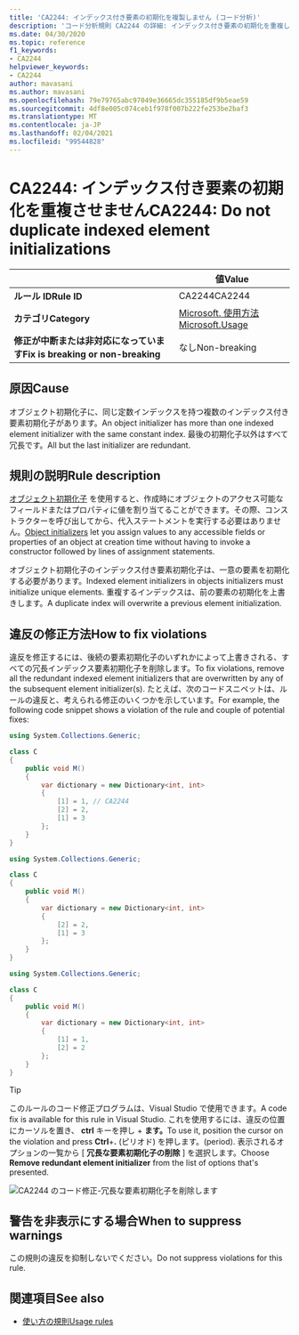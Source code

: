 ```yaml
---
title: 'CA2244: インデックス付き要素の初期化を複製しません (コード分析)'
description: 'コード分析規則 CA2244 の詳細: インデックス付き要素の初期化を重複しないようにする'
ms.date: 04/30/2020
ms.topic: reference
f1_keywords:
- CA2244
helpviewer_keywords:
- CA2244
author: mavasani
ms.author: mavasani
ms.openlocfilehash: 79e79765abc97049e36665dc355185df9b5eae59
ms.sourcegitcommit: 4df8e005c074ceb1f978f007b222fe253be2baf3
ms.translationtype: MT
ms.contentlocale: ja-JP
ms.lasthandoff: 02/04/2021
ms.locfileid: "99544828"
---
```

# <a name="ca2244-do-not-duplicate-indexed-element-initializations"></a><span data-ttu-id="8d5bb-103">CA2244: インデックス付き要素の初期化を重複させません</span><span class="sxs-lookup"><span data-stu-id="8d5bb-103">CA2244: Do not duplicate indexed element initializations</span></span>

| | <span data-ttu-id="8d5bb-104">値</span><span class="sxs-lookup"><span data-stu-id="8d5bb-104">Value</span></span> |
|-|-|
| <span data-ttu-id="8d5bb-105">**ルール ID**</span><span class="sxs-lookup"><span data-stu-id="8d5bb-105">**Rule ID**</span></span> |<span data-ttu-id="8d5bb-106">CA2244</span><span class="sxs-lookup"><span data-stu-id="8d5bb-106">CA2244</span></span>|
| <span data-ttu-id="8d5bb-107">**カテゴリ**</span><span class="sxs-lookup"><span data-stu-id="8d5bb-107">**Category**</span></span> |[<span data-ttu-id="8d5bb-108">Microsoft. 使用方法</span><span class="sxs-lookup"><span data-stu-id="8d5bb-108">Microsoft.Usage</span></span>](usage-warnings.md)|
| <span data-ttu-id="8d5bb-109">**修正が中断または非対応になっています**</span><span class="sxs-lookup"><span data-stu-id="8d5bb-109">**Fix is breaking or non-breaking**</span></span> |<span data-ttu-id="8d5bb-110">なし</span><span class="sxs-lookup"><span data-stu-id="8d5bb-110">Non-breaking</span></span>|

## <a name="cause"></a><span data-ttu-id="8d5bb-111">原因</span><span class="sxs-lookup"><span data-stu-id="8d5bb-111">Cause</span></span>

<span data-ttu-id="8d5bb-112">オブジェクト初期化子に、同じ定数インデックスを持つ複数のインデックス付き要素初期化子があります。</span><span class="sxs-lookup"><span data-stu-id="8d5bb-112">An object initializer has more than one indexed element initializer with the same constant index.</span></span> <span data-ttu-id="8d5bb-113">最後の初期化子以外はすべて冗長です。</span><span class="sxs-lookup"><span data-stu-id="8d5bb-113">All but the last initializer are redundant.</span></span>

## <a name="rule-description"></a><span data-ttu-id="8d5bb-114">規則の説明</span><span class="sxs-lookup"><span data-stu-id="8d5bb-114">Rule description</span></span>

<span data-ttu-id="8d5bb-115">[オブジェクト初期化子](../../../csharp/programming-guide/classes-and-structs/object-and-collection-initializers.md#object-initializers) を使用すると、作成時にオブジェクトのアクセス可能なフィールドまたはプロパティに値を割り当てることができます。その際、コンストラクターを呼び出してから、代入ステートメントを実行する必要はありません。</span><span class="sxs-lookup"><span data-stu-id="8d5bb-115">[Object initializers](../../../csharp/programming-guide/classes-and-structs/object-and-collection-initializers.md#object-initializers) let you assign values to any accessible fields or properties of an object at creation time without having to invoke a constructor followed by lines of assignment statements.</span></span>

<span data-ttu-id="8d5bb-116">オブジェクト初期化子のインデックス付き要素初期化子は、一意の要素を初期化する必要があります。</span><span class="sxs-lookup"><span data-stu-id="8d5bb-116">Indexed element initializers in objects initializers must initialize unique elements.</span></span> <span data-ttu-id="8d5bb-117">重複するインデックスは、前の要素の初期化を上書きします。</span><span class="sxs-lookup"><span data-stu-id="8d5bb-117">A duplicate index will overwrite a previous element initialization.</span></span>

## <a name="how-to-fix-violations"></a><span data-ttu-id="8d5bb-118">違反の修正方法</span><span class="sxs-lookup"><span data-stu-id="8d5bb-118">How to fix violations</span></span>

<span data-ttu-id="8d5bb-119">違反を修正するには、後続の要素初期化子のいずれかによって上書きされる、すべての冗長インデックス要素初期化子を削除します。</span><span class="sxs-lookup"><span data-stu-id="8d5bb-119">To fix violations, remove all the redundant indexed element initializers that are overwritten by any of the subsequent element initializer(s).</span></span> <span data-ttu-id="8d5bb-120">たとえば、次のコードスニペットは、ルールの違反と、考えられる修正のいくつかを示しています。</span><span class="sxs-lookup"><span data-stu-id="8d5bb-120">For example, the following code snippet shows a violation of the rule and couple of potential fixes:</span></span>

```csharp
using System.Collections.Generic;

class C
{
    public void M()
    {
        var dictionary = new Dictionary<int, int>
        {
            [1] = 1, // CA2244
            [2] = 2,
            [1] = 3
        };
    }
}
```

```csharp
using System.Collections.Generic;

class C
{
    public void M()
    {
        var dictionary = new Dictionary<int, int>
        {
            [2] = 2,
            [1] = 3
        };
    }
}
```

```csharp
using System.Collections.Generic;

class C
{
    public void M()
    {
        var dictionary = new Dictionary<int, int>
        {
            [1] = 1,
            [2] = 2
        };
    }
}
```

> [!TIP]
> <span data-ttu-id="8d5bb-121">このルールのコード修正プログラムは、Visual Studio で使用できます。</span><span class="sxs-lookup"><span data-stu-id="8d5bb-121">A code fix is available for this rule in Visual Studio.</span></span> <span data-ttu-id="8d5bb-122">これを使用するには、違反の位置にカーソルを置き、 **ctrl** キーを押し + **ます。**</span><span class="sxs-lookup"><span data-stu-id="8d5bb-122">To use it, position the cursor on the violation and press **Ctrl**+**.**</span></span> <span data-ttu-id="8d5bb-123">(ピリオド) を押します。</span><span class="sxs-lookup"><span data-stu-id="8d5bb-123">(period).</span></span> <span data-ttu-id="8d5bb-124">表示されるオプションの一覧から [ **冗長な要素初期化子の削除** ] を選択します。</span><span class="sxs-lookup"><span data-stu-id="8d5bb-124">Choose **Remove redundant element initializer** from the list of options that's presented.</span></span>
>
> ![CA2244 のコード修正-冗長な要素初期化子を削除します](media/ca2244-codefix.png)

## <a name="when-to-suppress-warnings"></a><span data-ttu-id="8d5bb-126">警告を非表示にする場合</span><span class="sxs-lookup"><span data-stu-id="8d5bb-126">When to suppress warnings</span></span>

<span data-ttu-id="8d5bb-127">この規則の違反を抑制しないでください。</span><span class="sxs-lookup"><span data-stu-id="8d5bb-127">Do not suppress violations for this rule.</span></span>

## <a name="see-also"></a><span data-ttu-id="8d5bb-128">関連項目</span><span class="sxs-lookup"><span data-stu-id="8d5bb-128">See also</span></span>

- [<span data-ttu-id="8d5bb-129">使い方の規則</span><span class="sxs-lookup"><span data-stu-id="8d5bb-129">Usage rules</span></span>](usage-warnings.md)
